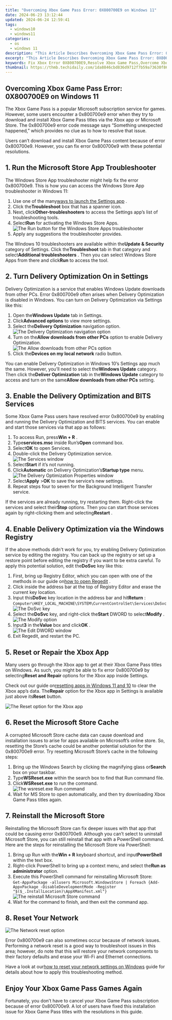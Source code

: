```yaml
---
title: "Overcoming Xbox Game Pass Error: 0X800700E9 on Windows 11"
date: 2024-06-23 13:12:44
updated: 2024-06-24 12:59:41
tags:
  - windows10
  - windows11
categories:
  - os
  - windows 11
description: "This Article Describes Overcoming Xbox Game Pass Error: 0X800700E9 on Windows 11"
excerpt: "This Article Describes Overcoming Xbox Game Pass Error: 0X800700E9 on Windows 11"
keywords: Fix Xbox Error 0X800700E9,Resolve Xbox Game Pass,Overcome Xbox 11 Errors,Solve Windows Gaming Issues,Xbox on PC Troubleshooting,Win Error 0X800700E9 Solution,Remedy Xbox Game Pass Fault
thumbnail: https://thmb.techidaily.com/1da8846cbd836d9712f7b59a73630f863ec9ad2fa528ea4ddf23335f3fc8b9a6.png
---
```


## Overcoming Xbox Game Pass Error: 0X800700E9 on Windows 11

 The Xbox Game Pass is a popular Microsoft subscription service for games. However, some users encounter a 0x800700e9 error when they try to download and install Xbox Game Pass titles via the Xbox app or Microsoft Store. The 0x800700e9 error code message says “Something unexpected happened,” which provides no clue as to how to resolve that issue.

 Users can’t download and install Xbox Game Pass content because of error 0x800700e9\. However, you can fix error 0x800700e9 with these potential resolutions.

## 1\. Run the Microsoft Store App Troubleshooter

 The Windows Store App troubleshooter might help fix the error 0x800700e9\. This is how you can access the Windows Store App troubleshooter in Windows 11:

1. Use one of the many[ways to launch the Settings app](https://www.makeuseof.com/windows-ways-to-open-system-settings/) .
2. Click the**Troubleshoot** box that has a spanner icon.
3. Next, click**Other-troubleshooters** to access the Settings app’s list of troubleshooting tools.
4. Select**Run** for activating the Windows Store Apps.  
![The Run button for the Windows Store Apps troubleshooter](https://static1.makeuseofimages.com/wordpress/wp-content/uploads/2023/01/run-button-for-windows-store-apps-troubleshooter.jpg)
5. Apply any suggestions the troubleshooter provides.

 The Windows 10 troubleshooters are available within the**Update & Security** category of Settings. Click the**Troubleshoot** tab in that category and select**Additional troubleshooters** . Then you can select Windows Store Apps from there and click**Run** to access the tool.

## 2\. Turn Delivery Optimization On in Settings

 Delivery Optimization is a service that enables Windows Update downloads from other PCs. Error 0x800700e9 often arises when Delivery Optimization is disabled in Windows. You can turn on Delivery Optimization via Settings like this:

1. Open the**Windows Update** tab in Settings.
2. Click**Advanced options** to view more settings.
3. Select the**Delivery Optimization** navigation option.  
![The Delivery Optimization navigation option](https://static1.makeuseofimages.com/wordpress/wp-content/uploads/2023/01/delivery-optimization-navigation-option.jpg)
4. Turn on the**Allow downloads from other PCs** option to enable Delivery Optimization.  
![The Allow downloads from other PCs option](https://static1.makeuseofimages.com/wordpress/wp-content/uploads/2023/01/allow-downloads-from-other-pcs-option.jpg)
5. Click the**Devices on my local network** radio button.

 You can enable Delivery Optimization in Windows 10’s Settings app much the same. However, you’ll need to select the**Windows Update** category. Then click the**Deliver Optimization** tab in the**Windows Update** category to access and turn on the same**Allow downloads from other PCs** setting.

## 3\. Enable the Delivery Optimization and BITS Services

 Some Xbox Game Pass users have resolved error 0x800700e9 by enabling and running the Delivery Optimization and BITS services. You can enable and start those services via that app as follows:

1. To access Run, press**Win + R** .
2. Type**services.msc** inside Run’s**Open** command box.
3. Select**OK** to open Services.
4. Double-click the Delivery Optimization service.  
![The Services window](https://static1.makeuseofimages.com/wordpress/wp-content/uploads/2023/01/services-window2.jpg)
5. Select**Start** if it’s not running.
6. Click**Automatic** on Delivery Optimization’s**Startup type** menu.  
![The Delivery Optimization Properties window](https://static1.makeuseofimages.com/wordpress/wp-content/uploads/2023/01/delivery-optimization-properties-window.jpg)
7. Select**Apply** \>**OK** to save the service’s new settings.
8. Repeat steps four to seven for the Background Intelligent Transfer service.

 If the services are already running, try restarting them. Right-click the services and select their**Stop** options. Then you can start those services again by right-clicking them and selecting**Restart** .

## 4\. Enable Delivery Optimization via the Windows Registry

 If the above methods didn't work for you, try enabling Delivery Optimization service by editing the registry. You can back up the registry or set up a restore point before editing the registry if you want to be extra careful. To apply this potential solution, edit the**DoSvc** key like this:

1. First, bring up Registry Editor, which you can open with one of the methods in our guide on[how to open Regedit](https://www.makeuseof.com/windows-11-open-registry-editor/) .
2. Click inside the address bar at the top of Registry Editor and erase the current key location.
3. Input this**DoSvc** key location in the address bar and hit**Return** :  
`Computer\HKEY_LOCAL_MACHINE\SYSTEM\CurrentControlSet\Services\DoSvc`  
![The DoSvc key](https://static1.makeuseofimages.com/wordpress/wp-content/uploads/2023/01/dovsc-key.jpg)
4. Select the**DoSvc** key, and right-click the**Start** DWORD to select**Modify** .  
![The Modify option](https://static1.makeuseofimages.com/wordpress/wp-content/uploads/2023/01/modify-option.jpg)
5. Input**3** in the**Value** box and click**OK** .  
![The Edit DWORD window](https://static1.makeuseofimages.com/wordpress/wp-content/uploads/2023/01/start-dword-key.jpg)
6. Exit Regedit, and restart the PC.

## 5\. Reset or Repair the Xbox App

 Many users go through the Xbox app to get at their Xbox Game Pass titles on Windows. As such, you might be able to fix error 0x800700e9 by selecting**Reset and Repair** options for the Xbox app inside Settings.

 Check out our guide on[resetting apps in Windows 11 and 10](https://www.makeuseof.com/windows-reset-app/) to clear the Xbox app’s data. The**Repair** option for the Xbox app in Settings is available just above its**Reset** button.

![The Reset option for the Xbox app](https://static1.makeuseofimages.com/wordpress/wp-content/uploads/2023/01/reset-option.jpg)

## 6\. Reset the Microsoft Store Cache

 A corrupted Microsoft Store cache data can cause download and installation issues to arise for apps available on Microsoft’s online store. So, resetting the Store’s cache could be another potential solution for the 0x800700e9 error. Try resetting Microsoft Store’s cache in the following steps:

1. Bring up the Windows Search by clicking the magnifying glass or**Search** box on your taskbar.
2. Type**WSReset.exe** within the search box to find that Run command file.
3. Click**WSReset.exe** to run the command.  
![The wsreset.exe Run command](https://static1.makeuseofimages.com/wordpress/wp-content/uploads/2023/01/wsreset-exe-command.jpg)
4. Wait for MS Store to open automatically, and then try downloading Xbox Game Pass titles again.

## 7\. Reinstall the Microsoft Store

 Reinstalling the Microsoft Store can fix deeper issues with that app that could be causing error 0x800700e9\. Although you can’t select to uninstall Microsoft Store, you can still reinstall that app with a PowerShell command. Here are the steps for reinstalling the Microsoft Store via PowerShell:

1. Bring up Run with the**Win + R** keyboard shortcut, and input**PowerShell** within the text box.
2. Right-click PowerShell to bring up a context menu, and select the**Run as administrator** option.
3. Execute this PowerShell command for reinstalling Microsoft Store:  
`Get-AppxPackage -allusers Microsoft.WindowsStore | Foreach {Add-AppxPackage -DisableDevelopmentMode -Register "$($_.InstallLocation)\AppXManifest.xml"}`  
![The reinstall Microsoft Store command](https://static1.makeuseofimages.com/wordpress/wp-content/uploads/2023/01/reinstall-microsoft-store-command.jpg)
4. Wait for the command to finish, and then exit the command app.

## 8\. Reset Your Network

![The Network reset option](https://static1.makeuseofimages.com/wordpress/wp-content/uploads/2023/01/network-reset-option.jpg)

 Error 0x800700e9 can also sometimes occur because of network issues. Performing a network reset is a good way to troubleshoot issues in this area; however, do note that this will restore your network components to their factory defaults and erase your Wi-Fi and Ethernet connections.

 Have a look at our[how to reset your network settings on Windows](https://www.makeuseof.com/reset-network-settings-windows-11/) guide for details about how to apply this troubleshooting method.

## Enjoy Your Xbox Game Pass Games Again

 Fortunately, you don’t have to cancel your Xbox Game Pass subscription because of error 0x800700e9\. A lot of users have fixed this installation issue for Xbox Game Pass titles with the resolutions in this guide.

<ins class="adsbygoogle"
     style="display:block"
     data-ad-format="autorelaxed"
     data-ad-client="ca-pub-7571918770474297"
     data-ad-slot="1223367746"></ins>



<ins class="adsbygoogle"
     style="display:block"
     data-ad-client="ca-pub-7571918770474297"
     data-ad-slot="8358498916"
     data-ad-format="auto"
     data-full-width-responsive="true"></ins>
